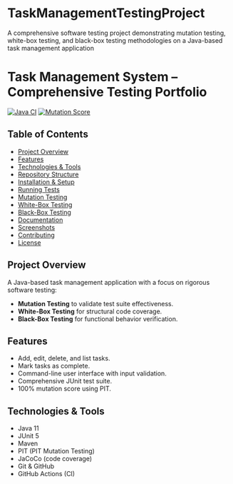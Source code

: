 # TaskManagementTestingProject
A comprehensive software testing project demonstrating mutation testing, white-box testing, and black-box testing methodologies on a Java-based task management application
# Task Management System – Comprehensive Testing Portfolio

[![Java CI](https://github.com/YourUsername/TaskManagementTestingProject/actions/workflows/ci.yml/badge.svg)](https://github.com/YourUsername/TaskManagementTestingProject/actions)
[![Mutation Score](https://img.shields.io/badge/mutation_score-100%25-brightgreen)]()

## Table of Contents
- [Project Overview](#project-overview)
- [Features](#features)
- [Technologies & Tools](#technologies--tools)
- [Repository Structure](#repository-structure)
- [Installation & Setup](#installation--setup)
- [Running Tests](#running-tests)
- [Mutation Testing](#mutation-testing)
- [White-Box Testing](#white-box-testing)
- [Black-Box Testing](#black-box-testing)
- [Documentation](#documentation)
- [Screenshots](#screenshots)
- [Contributing](#contributing)
- [License](#license)

## Project Overview
A Java-based task management application with a focus on rigorous software testing:
- **Mutation Testing** to validate test suite effectiveness.
- **White-Box Testing** for structural code coverage.
- **Black-Box Testing** for functional behavior verification.

## Features
- Add, edit, delete, and list tasks.
- Mark tasks as complete.
- Command-line user interface with input validation.
- Comprehensive JUnit test suite.
- 100% mutation score using PIT.

## Technologies & Tools
- Java 11
- JUnit 5
- Maven
- PIT (PIT Mutation Testing)
- JaCoCo (code coverage)
- Git & GitHub
- GitHub Actions (CI)
